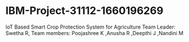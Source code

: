 # IBM-Project-31112-1660196269
IoT Based Smart Crop Protection System for Agriculture
Team Leader: Swetha R, Team members: Poojashree K ,Anusha R ,Deepthi J ,Nandini M
